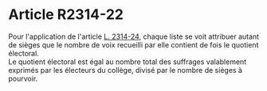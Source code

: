 # Article R2314-22

  
Pour l'application de l'article [L. 2314-24][1], chaque liste se voit attribuer autant de sièges que le nombre de voix recueilli par elle contient de fois le quotient électoral.   
Le quotient électoral est égal au nombre total des suffrages valablement exprimés par les électeurs du collège, divisé par le nombre de sièges à pourvoir.

 [1]: /affichCodeArticle.do?cidTexte=LEGITEXT000006072050&idArticle=LEGIARTI000006901896&dateTexte=&categorieLien=cid